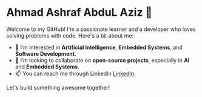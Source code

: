 # **Ahmad Ashraf AbduL Aziz**  👋

Welcome to my GitHub! I'm a passionate learner and a developer who loves solving problems with code. Here's a bit about me:

- 👀 I’m interested in **Artificial Intelligence**, **Embedded Systems**, and **Software Development**.
- 💞️ I’m looking to collaborate on **open-source projects**, especially in **AI** and **Embedded Systems**.
- 📫 You can reach me through LinkedIn [LinkedIn](https://www.linkedin.com/in/ahmad-ashraf-abdul-aziz).

Let's build something awesome together!



